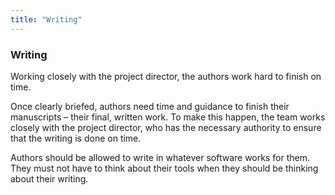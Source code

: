 ```yaml
---
title: "Writing"
---
```


### Writing

Working closely with the project director, the authors work hard to finish on time.

Once clearly briefed, authors need time and guidance to finish their manuscripts – their final, written work. To make this happen, the team works closely with the project director, who has the necessary authority to ensure that the writing is done on time.

Authors should be allowed to write in whatever software works for them. They must not have to think about their tools when they should be thinking about their writing.
